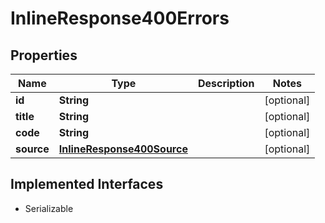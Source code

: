 

# InlineResponse400Errors


## Properties

Name | Type | Description | Notes
------------ | ------------- | ------------- | -------------
**id** | **String** |  |  [optional]
**title** | **String** |  |  [optional]
**code** | **String** |  |  [optional]
**source** | [**InlineResponse400Source**](InlineResponse400Source.md) |  |  [optional]


## Implemented Interfaces

* Serializable


